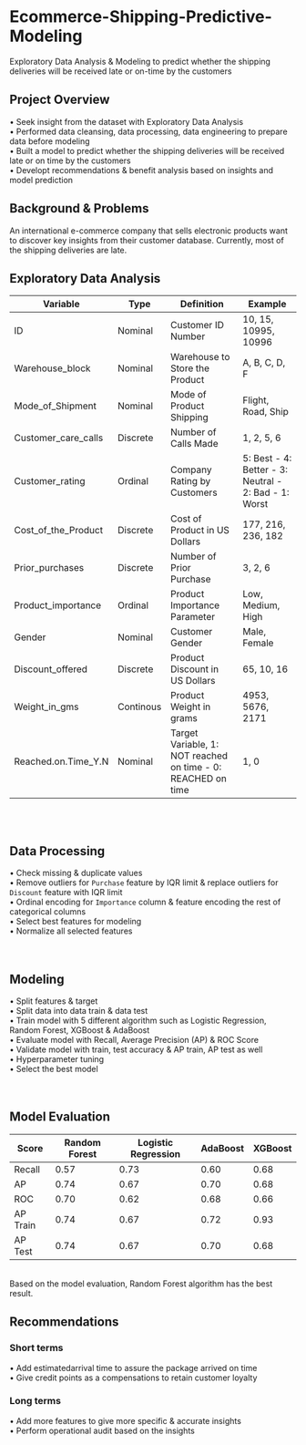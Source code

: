 # Ecommerce-Shipping-Predictive-Modeling
Exploratory Data Analysis &amp; Modeling to predict whether the shipping deliveries will be received late or on-time by the customers
<br>
## **Project Overview** 
• Seek insight from the dataset with Exploratory Data Analysis <br>
• Performed data cleansing, data processing, data engineering to prepare data before modeling <br>
• Built a model to predict whether the shipping deliveries will be received late or on time by the customers <br>
• Developt  recommendations & benefit analysis based on insights and model prediction 
<br>
## **Background & Problems**
An international e-commerce company that sells electronic products want to discover key insights from their customer database. Currently, most of the shipping deliveries are late. 
<br>
## **Exploratory Data Analysis**
| Variable | Type | Definition | Example |
| ----------- | ----------- | ----------- | ----------- |
| ID | Nominal | Customer ID Number | 10, 15, 10995, 10996
| Warehouse_block | Nominal | Warehouse to Store the Product | A, B, C, D, F
| Mode_of_Shipment | Nominal | Mode of Product Shipping | Flight, Road, Ship
| Customer_care_calls | Discrete | Number of Calls Made | 1, 2, 5, 6
| Customer_rating | Ordinal | Company Rating by Customers | 5: Best - 4: Better - 3: Neutral - 2: Bad - 1: Worst
| Cost_of_the_Product | Discrete | Cost of Product in US Dollars | 177, 216, 236, 182
| Prior_purchases | Discrete | Number of Prior Purchase | 3, 2, 6
| Product_importance | Ordinal | Product Importance Parameter | Low, Medium, High
| Gender | Nominal | Customer Gender | Male, Female
| Discount_offered | Discrete | Product Discount in US Dollars | 65, 10, 16
| Weight_in_gms | Continous | Product Weight in grams | 4953, 5676, 2171
| Reached.on.Time_Y.N | Nominal | Target Variable, 1: NOT reached on time - 0: REACHED on time | 1, 0

<br><br>
## **Data Processing**<br>
• Check missing & duplicate values<br>
• Remove outliers for `Purchase` feature by IQR limit & replace outliers for `Discount` feature with IQR limit<br>
• Ordinal encoding for `Importance` column & feature encoding the rest of categorical columns<br>
• Select best features for modeling<br>
• Normalize all selected features <br>
<br><br>
## **Modeling**<br>
• Split features & target<br>
• Split data into data train & data test<br>
• Train model with 5 different algorithm such as Logistic Regression, Random Forest, XGBoost & AdaBoost<br>
• Evaluate model with Recall, Average Precision (AP) & ROC Score<br>
• Validate model with train, test accuracy & AP train, AP test as well<br>
• Hyperparameter tuning<br>
• Select the best model<br>
<br><br>
## **Model Evaluation**
| Score | Random Forest | Logistic Regression | AdaBoost | XGBoost |
| ----------- | ----------- | ----------- | ----------- | ----------- |
| Recall | 0.57 | 0.73 | 0.60 | 0.68 |
| AP | 0.74 | 0.67 | 0.70 | 0.68 |
| ROC | 0.70 | 0.62 | 0.68 | 0.66 |
| AP Train | 0.74 | 0.67 | 0.72 | 0.93 |
| AP Test | 0.74 | 0.67 | 0.70 | 0.68 | 
<br> 
Based on the model evaluation, Random Forest algorithm has the best result.


## **Recommendations**<br>
### Short terms
• Add estimatedarrival time to assure the package arrived on time<br>
• Give credit points as a compensations to retain customer loyalty<br>
### Long terms
• Add more features to give more specific & accurate insights<br>
• Perform operational audit based on the insights<br>
